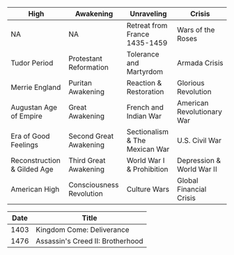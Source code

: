 |High|Awakening|Unraveling|Crisis|
|---|---|---|---|
NA | NA | Retreat from France<br/>1435-1459 | Wars of the Roses 
Tudor Period | Protestant Reformation | Tolerance and Martyrdom | Armada Crisis
Merrie England | Puritan Awakening | Reaction & Restoration | Glorious Revolution 
Augustan Age of Empire | Great Awakening | French and Indian War | American Revolutionary War 
Era of Good Feelings | Second Great Awakening | Sectionalism & The Mexican War | U.S. Civil War 
Reconstruction & Gilded Age | Third Great Awakening | World War I & Prohibition | Depression & World War II 
American High | Consciousness Revolution | Culture Wars | Global Financial Crisis 

|Date|Title|
|---|---|
1403 | Kingdom Come: Deliverance
1476 | Assassin's Creed II: Brotherhood 
